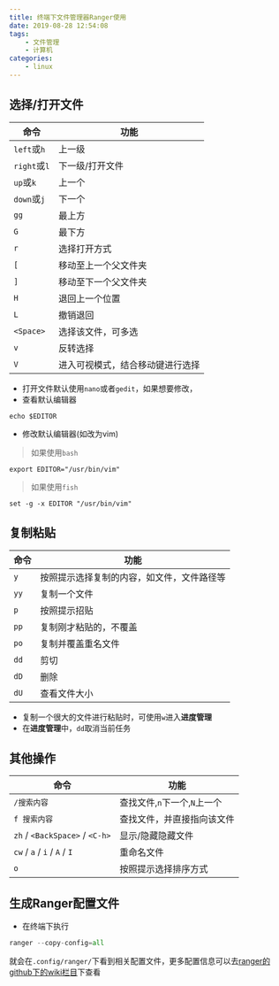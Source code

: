```yaml
---
title: 终端下文件管理器Ranger使用
date: 2019-08-28 12:54:08
tags:
    - 文件管理
    - 计算机
categories:
    - linux
---
```


## 选择/打开文件

<!--more-->

| 命令         | 功能                             |
|--------------|----------------------------------|
| `left`或`h`  | 上一级                           |
| `right`或`l` | 下一级/打开文件                  |
| `up`或`k`    | 上一个                           |
| `down`或`j`  | 下一个                           |
| `gg`         | 最上方                           |
| `G`          | 最下方                           |
| `r`          | 选择打开方式                     |
| `[`          | 移动至上一个父文件夹             |
| `]`          | 移动至下一个父文件夹             |
| `H`          | 退回上一个位置                   |
| `L`          | 撤销退回                         |
| `<Space>`    | 选择该文件，可多选               |
| `v`          | 反转选择                         |
| `V`          | 进入可视模式，结合移动键进行选择 |

* 打开文件默认使用`nano`或者`gedit`，如果想要修改，
* 查看默认编辑器
```shell
echo $EDITOR
```

* 修改默认编辑器(如改为vim)
> 如果使用`bash`

```shell
export EDITOR="/usr/bin/vim"
```

> 如果使用`fish` 
```shell
set -g -x EDITOR "/usr/bin/vim"
```


## 复制粘贴

| 命令 | 功能                                       |
|------|--------------------------------------------|
| `y`  | 按照提示选择复制的内容，如文件，文件路径等 |
| `yy` | 复制一个文件                               |
| `p`  | 按照提示招贴                               |
| `pp` | 复制刚才粘贴的，不覆盖                     |
| `po` | 复制并覆盖重名文件                         |
| `dd` | 剪切                                       |
| `dD` | 删除                                       |
| `dU` | 查看文件大小                               |

* 复制一个很大的文件进行粘贴时，可使用`w`进入**进度管理**
* 在**进度管理**中，`dd`取消当前任务

## 其他操作

| 命令                           | 功能                                       |
|--------------------------------|--------------------------------------------|
| `/搜索内容`                    | 查找文件,`n`下一个,`N`上一个               |
| `f 搜索内容`                   | 查找文件，并直接指向该文件                 |
| `zh` / `<BackSpace>` / `<C-h>` | 显示/隐藏隐藏文件                          |
| `cw` / `a` / `i` / `A` / `I`   | 重命名文件                                 |
| `o`                            | 按照提示选择排序方式                       |

## 生成Ranger配置文件
* 在终端下执行

```python
ranger --copy-config=all 
```

就会在`.config/ranger/`下看到相关配置文件，更多配置信息可以去[ranger的github下的wiki栏目](https://github.com/ranger/ranger/wiki)下查看
